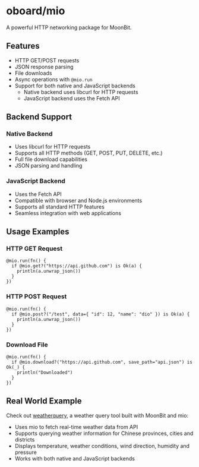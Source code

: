 # oboard/mio

A powerful HTTP networking package for MoonBit.

## Features

- HTTP GET/POST requests
- JSON response parsing
- File downloads
- Async operations with `@mio.run`
- Support for both native and JavaScript backends
  - Native backend uses libcurl for HTTP requests
  - JavaScript backend uses the Fetch API

## Backend Support

### Native Backend
- Uses libcurl for HTTP requests
- Supports all HTTP methods (GET, POST, PUT, DELETE, etc.)
- Full file download capabilities
- JSON parsing and handling

### JavaScript Backend
- Uses the Fetch API
- Compatible with browser and Node.js environments
- Supports all standard HTTP features
- Seamless integration with web applications

## Usage Examples

### HTTP GET Request
```moonbit
@mio.run(fn() {
  if @mio.get?("https://api.github.com") is Ok(a) {
    println(a.unwrap_json())
  }
})
```

### HTTP POST Request
```moonbit
@mio.run(fn() {
  if @mio.post?("/test", data={ "id": 12, "name": "dio" }) is Ok(a) {
    println(a.unwrap_json())
  }
})
```

### Download File
```moonbit
@mio.run(fn() {
  if @mio.download?("https://api.github.com", save_path="api.json") is Ok(_) {
    println("Downloaded")
  }
})
```

## Real World Example

Check out [weatherquery](https://github.com/oboard/weatherquery), a weather query tool built with MoonBit and mio:

- Uses mio to fetch real-time weather data from API
- Supports querying weather information for Chinese provinces, cities and districts
- Displays temperature, weather conditions, wind direction, humidity and pressure
- Works with both native and JavaScript backends